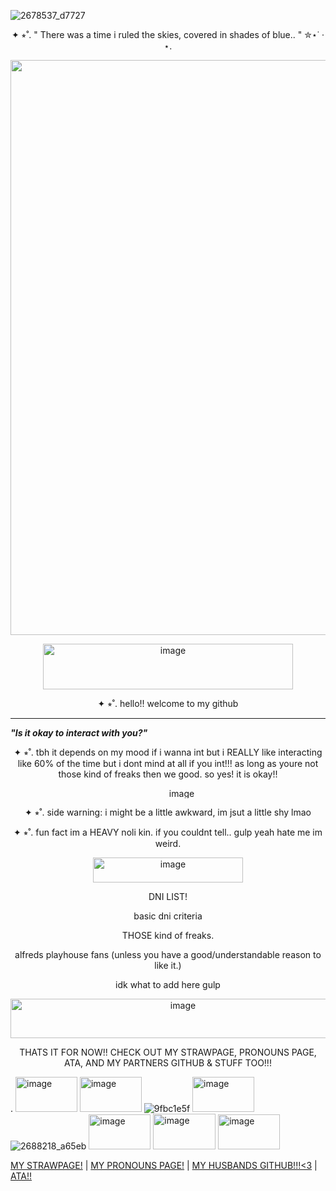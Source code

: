 
 ![2678537_d7727](https://github.com/user-attachments/assets/3a72c914-1128-452d-8ee6-0287eeb43cfe)

 <p align="center">
      ✦ ⭒˚. " There was a time i ruled the skies, covered in shades of blue.. " ✮⋆˙ · ⋆.
  </p>
<p align="center">
      <img width="1280" height="920" alt="image" src="https://github.com/user-attachments/assets/4bd10787-9536-4388-9da2-f71c79a17b9d" />                                         

<p align="center">
<img width="400" height="73" alt="image" src="https://github.com/user-attachments/assets/e345f9f1-2611-47ed-857c-564c741276ec" />


   <p align="center">
       ✦ ⭒˚. hello!! welcome to my github
  </p>

  ----------------------------------------------------------------------------------
***"Is it okay to interact with you?"***


   <p align="center">
       ✦ ⭒˚. tbh it depends on my mood if i wanna int but i REALLY like interacting like 60% of the time but i dont mind at all if you int!!! as long as youre not those kind of freaks then we good. so yes! it is okay!!
  </p>

<p align="center">
 <img width="548" height="16" alt="image" src="https://github.com/user-attachments/assets/46f0680e-3f3e-4822-9ecf-281076914b0d" />


  
  <p align="center">
       ✦ ⭒˚. side warning: i might be a little awkward, im jsut a little shy lmao </3 but if i get too comfy pls pls pls tell me
  </p>
  <p align="center">
       ✦ ⭒˚. fun fact im a HEAVY noli kin. if you couldnt tell.. gulp yeah hate me im weird.
  </p>
  
 <p align="center">
   <img width="240" height="40" alt="image" src="https://github.com/user-attachments/assets/34300ca0-fc47-48ab-89ed-ff677d15537a" />



  <p align="center">
       DNI LIST!
  </p>

  <p align="center">
       basic dni criteria
  </p>
    <p align="center">
       THOSE kind of freaks.
  </p>
    <p align="center">
       alfreds playhouse fans (unless you have a good/understandable reason to like it.)
     
  <p align="center">
       idk what to add here gulp
  </p>
  <p align="center">
       <img width="536" height="63" alt="image" src="https://github.com/user-attachments/assets/3d985222-3697-4dea-ab91-7016e3d233b5" />
  </p>

  <p align="center">
       THATS IT FOR NOW!! CHECK OUT MY STRAWPAGE, PRONOUNS PAGE, ATA, AND MY PARTNERS GITHUB & STUFF TOO!!!
  </p>

. <img width="99" height="56" alt="image" src="https://github.com/user-attachments/assets/c6f5a826-12ed-4743-8fae-f248daef4c31" /> <img width="99" height="56" alt="image" src="https://github.com/user-attachments/assets/3051e086-f5f0-4b6c-9b66-594cd8dc0f08" /> ![9fbc1e5f](https://github.com/user-attachments/assets/9de898c2-86e7-4dbd-9ada-bcca63167931) <img width="99" height="56" alt="image" src="https://github.com/user-attachments/assets/00afb443-1717-448a-9669-2a0fc4280ccc" /> ![2688218_a65eb](https://github.com/user-attachments/assets/b1450c52-f8ea-46de-8a3c-de65beb2c4d9) <img width="99" height="56" alt="image" src="https://github.com/user-attachments/assets/47cebb44-64d7-4cac-a07a-36b14932e716" /> <img width="100" height="57" alt="image" src="https://github.com/user-attachments/assets/92673884-1452-451c-a0b6-d008a3edcd7e" /> <img width="99" height="56" alt="image" src="https://github.com/user-attachments/assets/9d674a08-03bc-4aaa-8bc8-57483b149465" />






[MY STRAWPAGE!](https://medkitsapartment.straw.page/) | [MY PRONOUNS PAGE!](https://en.pronouns.page/@FLESHBLOODANDGUT) | [MY HUSBANDS GITHUB!!!<3](https://github.com/Z-283-F) | [ATA!!](https://swaejudinoli.atabook.org/)


